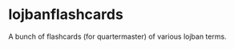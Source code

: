 lojbanflashcards
================

A bunch of flashcards (for quartermaster) of various lojban terms.
